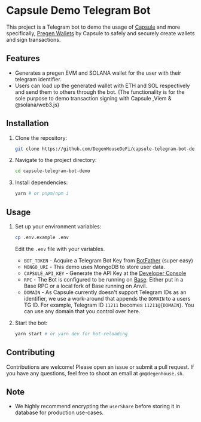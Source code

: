 # Capsule Demo Telegram Bot

This project is a Telegram bot to demo the usage of [Capsule](https://usecapsule.com) and more specifically, [Pregen Wallets](https://docs.usecapsule.com/integration-guides/wallet-pregeneration) by Capsule to safely and securely create wallets and sign transactions.

## Features

- Generates a pregen EVM and SOLANA wallet for the user with their telegram identifier.
- Users can load up the generated wallet with ETH and SOL respectively and send them to others through the bot. (The functionality is for the sole purpose to demo transaction signing with Capsule ,Viem & @solana/web3.js) 

## Installation

1. Clone the repository:
   ```sh
   git clone https://github.com/DegenHouseDeFi/capsule-telegram-bot-demo
   ```
2. Navigate to the project directory:
   ```sh
   cd capsule-telegram-bot-demo
   ```
3. Install dependencies:
   ```sh
   yarn # or pnpm/npm i
   ```

## Usage

1. Set up your environment variables:

   ```sh
   cp .env.example .env
   ```

   Edit the `.env` file with your variables.

   - `BOT_TOKEN` - Acquire a Telegram Bot Key from [BotFather](https://t.me/BotFather) (super easy)
   - `MONGO_URI` - This demo uses MongoDB to store user data.
   - `CAPSULE_API_KEY` - Generate the API Key at the [Developer Console](https://developer.usecapsule.com/)
   - `RPC` - The Bot is configured to be running on [Base](https://base.org). Either put in a Base RPC or a local fork of Base running on Anvil.
   - `DOMAIN` - As Capsule currently doesn't support Telegram IDs as an identifier, we use a work-around that appends the `DOMAIN` to a users TG ID. For example, Telegram ID `11211` becomes `11211@{DOMAIN}`. You can use any domain that you control over here.

2. Start the bot:
   ```sh
   yarn start # or yarn dev for hot-reloading
   ```

## Contributing

Contributions are welcome! Please open an issue or submit a pull request. If you have any questions, feel free to shoot an email at `gm@degenhouse.sh`.

## Note

- We highly recommend encrypting the `userShare` before storing it in database for production use-cases.
